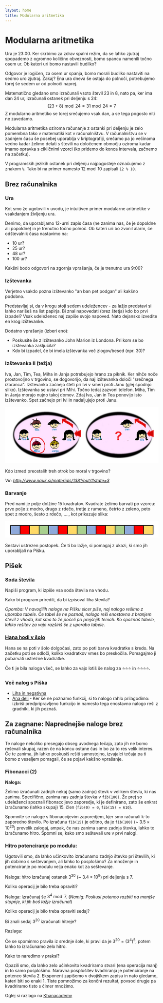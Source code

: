 ```yaml
---
layout: home
title: Modularna aritmetika
---
```


<script type="text/javascript" async
  src="https://cdnjs.cloudflare.com/ajax/libs/mathjax/2.7.7/MathJax.js?config=TeX-MML-AM_CHTML">
</script>

# Modularna aritmetika

Ura je 23:00. Ker skrbimo za zdrav spalni režim, da se lahko zjutraj spopademo z ogromno količino obveznosti, bomo spancu namenili točno osem ur. Ob kateri uri bomo nastavili budilko?

Odgovor je logičen, za osem ur spanja, bomo morali budilko nastaviti na sedmo uro zjutraj. Zakaj? Ena ura dneva še ostaja do polnoči, potrebujemo torej še sedem ur od polnoči naprej. 

Matematično gledano smo izračunali vsoto števil 23 in 8, nato pa, ker ima dan 24 ur, izračunali ostanek pri deljenju s 24:
$$
(23 + 8) \bmod 24 = 31 \bmod 24 = 7
$$
Z modularno aritmetiko se torej srečujemo vsak dan, a se tega pogosto niti ne zavedamo.

Modularna aritmetika oziroma računanje z ostanki pri deljenju je zelo pomembna tako v matematiki kot v računalništvu.
V računalništvu se v zadnjem času še posebej uporablja v kriptografiji, srečamo pa jo večinoma vedno kadar želimo delati s števili na določenem območju oziroma kadar imamo opravka s cikličnimi vzorci (ko pridemo do konca intervala, začnemo na začetku).

V programskih jezikih ostanek pri deljenju najpogosteje označujemo z znakom `%`. Tako bi na primer namesto $12 \bmod 10$ zapisali `12 % 10`.

## Brez računalnika

### Ura

Kot smo že ugotovili v uvodu, je intuitiven primer modularne aritmetike v vsakdanjem življenju ura. 

Denimo, da uporabljamo 12-urni zapis časa (ne zanima nas, če je dopoldne ali popoldne) in je trenutno točno polnoč. Ob kateri uri bo zvonil alarm, če odštevalnik časa nastavimo na:

* 10 ur? 
* 25 ur?
* 48 ur?
* 100 ur?

Kakšni bodo odgovori na zgornja vprašanja, če je trenutno ura 9:00?


### Izštevanka

Verjetno vsakdo pozna izštevanko "an ban pet podgan" ali kakšno podobno. 

Predstavljaj si, da v krogu stoji sedem udeležencev - za lažjo predstavi si lahko narišeš na list papirja. Bi znal napovedati (brez štetja) kdo bo prvi izpadel? Vsak udeleženec naj zapiše svojo napoved. Nato dejansko izvedite en krog izštevanke.

Dodatno vprašanje (izberi eno):
* Poskusite še z izštevanko John Marion iz Londona. Pri kom se bo izštevanka zaključila?
* Kdo bi izpadel, če bi imela izštevanka več zlogov/besed (npr. 30)? 



### Izštevanka II (težja)

Iva, Jan, Tim, Tea, Miha in Janja potrebujejo hrano za piknik. Ker nihče noče prostovoljno v trgovino, se dogovorijo, da naj izštevanka določi "srečnega izbranca". Izštevanko začnejo šteti pri Ivi v smeri proti Janu (glej spodnjo sliko). Izštevanka se ustavi pri Mihi. Točno tedaj zazvoni telefon. Miha, Tim in Janja morajo nujno takoj domov. Zdaj Iva, Jan in Tea ponovijo isto izštevanko. Spet začnejo pri Ivi in nadaljujejo proti Janu.


![slika](slike/izstevanka.png)

Kdo izmed preostalih treh otrok bo moral v trgovino?


_Vir: http://www.nauk.si/materials/1381/out/#state=3_


### Barvanje

Pred nami je polje dolžine 15 kvadratov. Kvadrate želimo barvati po vzorcu: prvo polje z modro, drugo z rdečo, tretje z rumeno, četrto z zeleno, peto spet z modro, šesto z rdečo, ...., kot prikazuje slika:

![pobarvano polje](slike/pobarvano_polje.png)

Sestavi ustrezen postopek. Če ti bo lažje, si pomagaj z ukazi, ki smo jih uporabljali na Pišku.

## Pišek
### [Soda števila](https://pisek.acm.si/contents/4907-1335524310189622543-111084607483962723-1674365692897792648-8239749173422368/)

Napiši program, ki izpiše vsa soda števila na vhodu.

Kako bi program priredili, da bi izpisoval liha števila?

_Opomba: V navodilih naloge na Pišku sicer piše, naj nalogo rešimo z uporabo tabele. Če tabel še ne poznaš, nalogo reši enostavno z branjem števil z vhoda, kot smo to že počeli pri prejšnjih temah. Ko spoznaš tabele, lahko rešitev za vajo razširiš še z uporabo tabele._


### [Hana hodi v šolo](https://pisek.acm.si/contents/4907-319805995281415931-481416162117402159-1958275130846188552/)

Hana se na poti v šolo dolgočasi, zato po poti barva kvadratke s kredo. Na začetku poti se odloči, koliko kvadratkov vmes bo preskočila. Pomagajmo ji pobarvati ustrezne kvadratke.

Če ti je bila naloga všeč, se lahko za vajo lotiš še nalog za ⭐⭐⭐ in ⭐⭐⭐⭐.

### Več nalog s Piška

* [Liha in negativna](https://pisek.acm.si/contents/4907-1335524310189622543-111084607483962723-1674365692897792648-180136988822293284/)
* [Ana deli](https://pisek.acm.si/contents/4907-1335524310189622543-111084607483962723-1618958160109896487-14671061452315435/) - Ker še ne poznamo funkcij, si to nalogo rahlo prilagodimo: izbriši predpripravljeno funkcijo in namesto tega enostavno nalogo reši z gradniki, ki jih poznaš.

## Za zagnane: Naprednejše naloge brez računalnika

Te naloge nekoliko presegajo obseg uvodnega tečaja, zato jih ne bomo reševali skupaj, razen če na koncu ostane čas in bo za to res velik interes. Če te zanima, jih lahko poskusiš rešiti samostojno, izvajalci tečaja pa ti bomo z veseljem pomagali, če se pojavi kakšno vprašanje.

### Fibonacci (2)

**Naloga:**

Želimo izračunati zadnjih nekaj (samo zadnjo) števk v velikem števlu, ki nas zanima.
Specifično, zanima nas zadnja števka v `fib(100)`.
Že prej so udeleženci spoznali fibonaccijevo zaporedje, ki je definirano, zato še enkrat izračunamo (lahko skupaj) 15. člen (`fib(0) = 0`, `fib(15) = 610`).

Spomnite se naloge s fibonaccijevim zaporedjem, kjer smo računali k-to zaporedno število.
Po izračunu `fib(15)` je očitno, da je `fib(100)` (~ $3.5 \times 10^{20}$) prevelik zalogaj, ampak, če nas zanima samo zadnja števka, lahko to izračunamo hitro. Spomni se, kako smo seštevali ure v prvi nalogi.

### Hitro potenciranje po modulu: 

Ugotovili smo, da lahko učinkovito izračunamo zadnjo števko pri številih, ki jih dobimo s seštevanjem, ali lahko to posplošimo?
Za množenje in potenciranje po modulu velja enako kot za seštevanje.


Naloga: hitro izračunaj ostanek $3^{20}$ (~ $3.4 * 10^9$) pri deljenju s 7.

Koliko operacij je bilo treba opraviti?

Naloga: Izračunaj še $3^4 \bmod 7$. (_Namig: Poskusi potenco razbiti na manjše stopnje, ki jih boš lažje izračunal_)

Koliko operacij je bilo treba opraviti sedaj?

Bi znali sedaj $3^{20}$ izračunati hitreje?

Razlaga: 

Če se spominmo pravila iz srednje šole, ki pravi da je $3^{20} = (3^4)^5$, potem lahko to izračunamo zelo hitro.

Kako to naredimo v praksi?

Opazili smo, da lahko zelo učinkovito kvadriramo stvari (ena operacija manj) in to samo posplošimo. Naravna posplošitev kvadriranja je potenciranje na potenco števila 2.
Eksponent zapišemo v dvojiškem zapisu in nato gledamo, kateri biti so enaki 1.
Tiste pomnožimo za končni rezultat, povsod drugje pa kvadriramo tisto s čimer množimo.

Oglej si razlago na [Khanacademy](https://www.khanacademy.org/computing/computer-science/cryptography/modarithmetic/a/fast-modular-exponentiation)